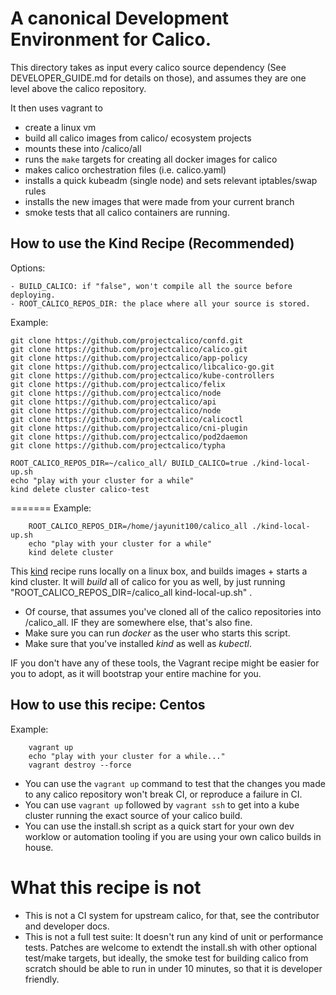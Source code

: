 # A canonical Development Environment for Calico.

This directory takes as input every calico source dependency (See DEVELOPER_GUIDE.md for details on those), and assumes they
are one level above the calico repository.

It then uses vagrant to

- create a linux vm
- build all calico images from calico/ ecosystem projects
- mounts these into /calico/all
- runs the `make` targets for creating all docker images for calico
- makes calico orchestration files (i.e. calico.yaml)
- installs a quick kubeadm (single node) and sets relevant iptables/swap rules
- installs the new images that were made from your current branch
- smoke tests that all calico containers are running.

## How to use the Kind Recipe (Recommended)

Options:

	- BUILD_CALICO: if "false", won't compile all the source before deploying.
	- ROOT_CALICO_REPOS_DIR: the place where all your source is stored.

Example:

```
git clone https://github.com/projectcalico/confd.git
git clone https://github.com/projectcalico/calico.git
git clone https://github.com/projectcalico/app-policy
git clone https://github.com/projectcalico/libcalico-go.git
git clone https://github.com/projectcalico/kube-controllers
git clone https://github.com/projectcalico/felix
git clone https://github.com/projectcalico/node
git clone https://github.com/projectcalico/api
git clone https://github.com/projectcalico/node
git clone https://github.com/projectcalico/calicoctl
git clone https://github.com/projectcalico/cni-plugin
git clone https://github.com/projectcalico/pod2daemon
git clone https://github.com/projectcalico/typha

ROOT_CALICO_REPOS_DIR=~/calico_all/ BUILD_CALICO=true ./kind-local-up.sh
echo "play with your cluster for a while"
kind delete cluster calico-test
```



=======
Example:

```
	ROOT_CALICO_REPOS_DIR=/home/jayunit100/calico_all ./kind-local-up.sh
	echo "play with your cluster for a while"
	kind delete cluster
```

This [kind](https://github.com/kubernetes-sigs/kind) recipe runs locally on a linux box, and builds images + starts a kind cluster.  It will *build* all of calico for you as well, by just running "ROOT_CALICO_REPOS_DIR=/calico_all kind-local-up.sh" .

- Of course, that assumes you've cloned all of the calico repositories into /calico_all.  IF they are somewhere else, that's also fine.
- Make sure you can run *docker* as the user who starts this script.
- Make sure that you've installed *kind* as well as *kubectl*.

IF you don't have any of these tools, the Vagrant recipe might be easier for you to adopt, as it will bootstrap your entire machine for you.

## How to use this recipe: Centos

Example:

```
	vagrant up
	echo "play with your cluster for a while..."
	vagrant destroy --force
```

- You can use the `vagrant up` command to test that the changes you made to any calico repository won't break CI,
or reproduce a failure in CI.
- You can use `vagrant up` followed by `vagrant ssh` to get into a kube cluster running the exact source of your
calico build.
- You can use the install.sh script as a quick start for your own dev worklow or automation tooling if you are using
your own calico builds in house.

# What this recipe is not

- This is not a CI system for upstream calico, for that, see the contributor and developer docs.
- This is not a full test suite: It doesn't run any kind of unit or performance tests.  Patches
are welcome to extendt the install.sh with other optional test/make targets, but ideally, the smoke
test for building calico from scratch should be able to run in under 10 minutes, so that it is
developer friendly.

